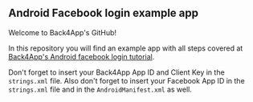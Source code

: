 ## Android Facebook login example app
Welcome to Back4App's GitHub!

In this repository you will find an example app with all steps covered at [Back4App's Android facebook login tutorial](https://www.back4app.com/docs/android/android-app-facebook-login-tutorial).

Don't forget to insert your Back4App App ID and Client Key in the `strings.xml` file. Also don't forget to insert your Facebook App ID in the `strings.xml` file and in the `AndroidManifest.xml` as well.
